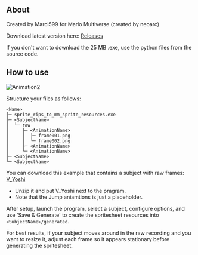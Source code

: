 ## About

Created by Marci599 for Mario Multiverse (created by neoarc)

Download latest version here: [Releases](https://github.com/Marci599/sprite-rips-to-mm-sprite-resources/releases)

If you don't want to download the 25 MB .exe, use the python files from the source code.

## How to use

![Animation2](https://github.com/user-attachments/assets/898ad1a7-28e2-4b4d-a899-ae5f3af36b0a)

Structure your files as follows:
```
<Name>
├─ sprite_rips_to_mm_sprite_resources.exe
├─ <SubjectName>
│  └─ raw
│     ├─ <AnimationName>
│     │  ├─ frame001.png
│     │  └─ frame002.png
│     ├─ <AnimationName>
│     └─ <AnimationName>
├─ <SubjectName>
└─ <SubjectName>
```

You can download this example that contains a subject with raw frames: [V_Yoshi](https://github.com/Marci599/sprite-rips-to-mm-sprite-resources/blob/master/example.zip)
- Unzip it and put V_Yoshi next to the pragram.
- Note that the Jump aniamtions is just a placeholder.

After setup, launch the program, select a subject, configure options, and use 'Save & Generate' to create the spritesheet resources into `<SubjectName>/generated`.

For best results, if your subject moves around in the raw recording and you want to resize it, adjust each frame so it appears stationary before generating the spritesheet.
